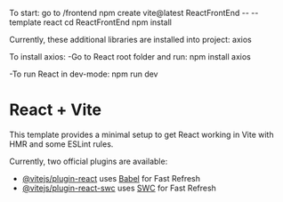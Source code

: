 
To start:
go to /frontend
npm create vite@latest ReactFrontEnd -- --template react
cd ReactFrontEnd
npm install

Currently, these additional libraries are installed into project:
axios

To install axios:
-Go to React root folder and run:
  npm install axios

-To run React in dev-mode:
  npm run dev


# React + Vite

This template provides a minimal setup to get React working in Vite with HMR and some ESLint rules.

Currently, two official plugins are available:

- [@vitejs/plugin-react](https://github.com/vitejs/vite-plugin-react/blob/main/packages/plugin-react/README.md) uses [Babel](https://babeljs.io/) for Fast Refresh
- [@vitejs/plugin-react-swc](https://github.com/vitejs/vite-plugin-react-swc) uses [SWC](https://swc.rs/) for Fast Refresh
